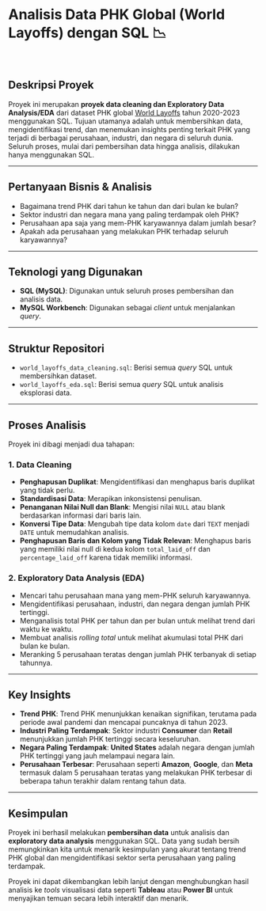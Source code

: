 # Analisis Data PHK Global (World Layoffs) dengan SQL 📉

<br>

## Deskripsi Proyek
Proyek ini merupakan **proyek data cleaning dan Exploratory Data Analysis/EDA** dari dataset PHK global [World Layoffs](https://www.kaggle.com/datasets/previnpillay/world-layoffs-2020-2023) tahun 2020-2023 menggunakan SQL. Tujuan utamanya adalah untuk membersihkan data, mengidentifikasi trend, dan menemukan insights penting terkait PHK yang terjadi di berbagai perusahaan, industri, dan negara di seluruh dunia. Seluruh proses, mulai dari pembersihan data hingga analisis, dilakukan hanya menggunakan SQL. 

---

## Pertanyaan Bisnis & Analisis
* Bagaimana trend PHK dari tahun ke tahun dan dari bulan ke bulan?
* Sektor industri dan negara mana yang paling terdampak oleh PHK?
* Perusahaan apa saja yang mem-PHK karyawannya dalam jumlah besar?
* Apakah ada perusahaan yang melakukan PHK terhadap seluruh karyawannya?

---

## Teknologi yang Digunakan
* **SQL (MySQL)**: Digunakan untuk seluruh proses pembersihan dan analisis data.
* **MySQL Workbench**: Digunakan sebagai *client* untuk menjalankan *query*.

---

## Struktur Repositori
* `world_layoffs_data_cleaning.sql`: Berisi semua *query* SQL untuk membersihkan dataset.
* `world_layoffs_eda.sql`: Berisi semua *query* SQL untuk analisis eksplorasi data.

---

## Proses Analisis
Proyek ini dibagi menjadi dua tahapan:

### 1. Data Cleaning
* **Penghapusan Duplikat**: Mengidentifikasi dan menghapus baris duplikat yang tidak perlu.
* **Standardisasi Data**: Merapikan inkonsistensi penulisan.
* **Penanganan Nilai Null dan Blank**: Mengisi nilai `NULL` atau blank berdasarkan informasi dari baris lain.
* **Konversi Tipe Data**: Mengubah tipe data kolom `date` dari `TEXT` menjadi `DATE` untuk memudahkan analisis.
* **Penghapusan Baris dan Kolom yang Tidak Relevan**: Menghapus baris yang memiliki nilai null di kedua kolom `total_laid_off` dan `percentage_laid_off` karena tidak memiliki informasi.

### 2. Exploratory Data Analysis (EDA)
* Mencari tahu perusahaan mana yang mem-PHK seluruh karyawannya.
* Mengidentifikasi perusahaan, industri, dan negara dengan jumlah PHK tertinggi.
* Menganalisis total PHK per tahun dan per bulan untuk melihat trend dari waktu ke waktu.
* Membuat analisis *rolling total* untuk melihat akumulasi total PHK dari bulan ke bulan.
* Meranking 5 perusahaan teratas dengan jumlah PHK terbanyak di setiap tahunnya.

---

## Key Insights
* **Trend PHK**: Trend PHK menunjukkan kenaikan signifikan, terutama pada periode awal pandemi dan mencapai puncaknya di tahun 2023.
* **Industri Paling Terdampak**: Sektor industri **Consumer** dan **Retail** menunjukkan jumlah PHK tertinggi secara keseluruhan.
* **Negara Paling Terdampak**: **United States** adalah negara dengan jumlah PHK tertinggi yang jauh melampaui negara lain.
* **Perusahaan Terbesar**: Perusahaan seperti **Amazon**, **Google**, dan **Meta** termasuk dalam 5 perusahaan teratas yang melakukan PHK terbesar di beberapa tahun terakhir dalam rentang tahun data.

---

## Kesimpulan
Proyek ini berhasil melakukan **pembersihan data**  untuk analisis dan **exploratory data analysis** menggunakan SQL. Data yang sudah bersih memungkinkan kita untuk menarik kesimpulan yang akurat tentang trend PHK global dan mengidentifikasi sektor serta perusahaan yang paling terdampak.

Proyek ini dapat dikembangkan lebih lanjut dengan menghubungkan hasil analisis ke *tools* visualisasi data seperti **Tableau** atau **Power BI** untuk menyajikan temuan secara lebih interaktif dan menarik.
